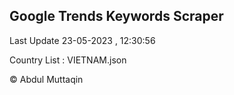 

## Google Trends Keywords Scraper 
 
Last Update 23-05-2023 , 12:30:56

Country List :
VIETNAM.json



© Abdul Muttaqin 
